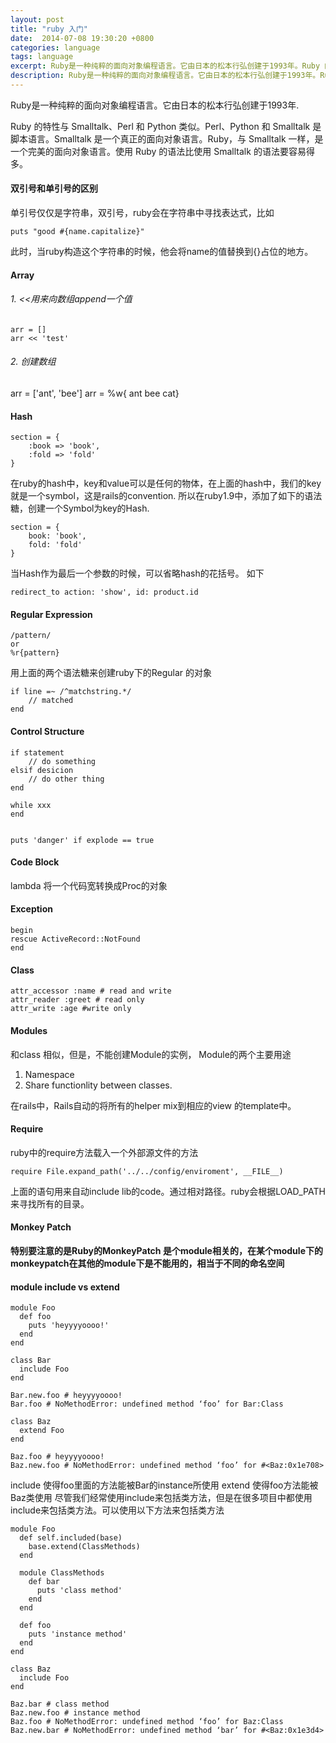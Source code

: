 ```yaml
---
layout: post
title: "ruby 入门"
date:  2014-07-08 19:30:20 +0800
categories: language
tags: language
excerpt: Ruby是一种纯粹的面向对象编程语言。它由日本的松本行弘创建于1993年。Ruby 的特性与 Smalltalk、Perl 和 Python 类似。Perl、Python 和 Smalltalk 是脚本语言。Smalltalk 是一个真正的面向对象语言。Ruby，与 Smalltalk 一样，是一个完美的面向对象语言。使用 Ruby 的语法比使用 Smalltalk 的语法要容易得多。
description: Ruby是一种纯粹的面向对象编程语言。它由日本的松本行弘创建于1993年。Ruby 的特性与 Smalltalk、Perl 和 Python 类似。Perl、Python 和 Smalltalk 是脚本语言。Smalltalk 是一个真正的面向对象语言。Ruby，与 Smalltalk 一样，是一个完美的面向对象语言。使用 Ruby 的语法比使用 Smalltalk 的语法要容易得多。
---
```

Ruby是一种纯粹的面向对象编程语言。它由日本的松本行弘创建于1993年.

Ruby 的特性与 Smalltalk、Perl 和 Python 类似。Perl、Python 和 Smalltalk 是脚本语言。Smalltalk 是一个真正的面向对象语言。Ruby，与 Smalltalk 一样，是一个完美的面向对象语言。使用 Ruby 的语法比使用 Smalltalk 的语法要容易得多。

#### 双引号和单引号的区别
单引号仅仅是字符串，双引号，ruby会在字符串中寻找表达式，比如

```
puts "good #{name.capitalize}"
```
此时，当ruby构造这个字符串的时候，他会将name的值替换到{}占位的地方。

#### Array
###### 1. <<用来向数组append一个值

```
arr = []
arr << 'test'
```
###### 2. 创建数组
arr = ['ant', 'bee']
arr = %w{ ant bee cat}

#### Hash
```
section = {
	:book => 'book',
	:fold => 'fold'
}
```
在ruby的hash中，key和value可以是任何的物体，在上面的hash中，我们的key就是一个symbol，这是rails的convention. 所以在ruby1.9中，添加了如下的语法糖，创建一个Symbol为key的Hash.

```
section = {
	book: 'book',
	fold: 'fold'
}
```
当Hash作为最后一个参数的时候，可以省略hash的花括号。 如下

```
redirect_to action: 'show', id: product.id
```

#### Regular Expression

```
/pattern/
or
%r{pattern}
```

用上面的两个语法糖来创建ruby下的Regular 的对象

```
if line =~ /^matchstring.*/
	// matched
end
```

#### Control Structure

```
if statement
	// do something
elsif desicion
	// do other thing
end

while xxx
end


puts 'danger' if explode == true
```

#### Code Block
lambda 将一个代码宽转换成Proc的对象

#### Exception
```
begin
rescue ActiveRecord::NotFound
end
```


#### Class
```
attr_accessor :name # read and write
attr_reader :greet # read only
attr_write :age #write only
```

#### Modules
和class 相似，但是，不能创建Module的实例，
Module的两个主要用途

1. Namespace
2. Share functionlity between classes.

在rails中，Rails自动的将所有的helper mix到相应的view 的template中。


#### Require
ruby中的require方法载入一个外部源文件的方法

```
require File.expand_path('../../config/enviroment', __FILE__)
```
上面的语句用来自动include lib的code。通过相对路径。ruby会根据LOAD_PATH来寻找所有的目录。


#### Monkey Patch
**特别要注意的是Ruby的MonkeyPatch 是个module相关的，在某个module下的monkeypatch在其他的module下是不能用的，相当于不同的命名空间**



#### module include vs extend
```
module Foo
  def foo
    puts 'heyyyyoooo!'
  end
end

class Bar
  include Foo
end

Bar.new.foo # heyyyyoooo!
Bar.foo # NoMethodError: undefined method ‘foo’ for Bar:Class

class Baz
  extend Foo
end

Baz.foo # heyyyyoooo!
Baz.new.foo # NoMethodError: undefined method ‘foo’ for #<Baz:0x1e708>
```

include 使得foo里面的方法能被Bar的instance所使用
extend 使得foo方法能被Baz类使用
尽管我们经常使用include来包括类方法，但是在很多项目中都使用include来包括类方法。可以使用以下方法来包括类方法

```
module Foo
  def self.included(base)
    base.extend(ClassMethods)
  end
  
  module ClassMethods
    def bar
      puts 'class method'
    end
  end
  
  def foo
    puts 'instance method'
  end
end

class Baz
  include Foo
end

Baz.bar # class method
Baz.new.foo # instance method
Baz.foo # NoMethodError: undefined method ‘foo’ for Baz:Class
Baz.new.bar # NoMethodError: undefined method ‘bar’ for #<Baz:0x1e3d4>
```